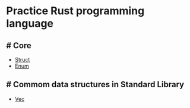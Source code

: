 # Practice Rust programming language

## # Core

- [Struct](./struct.rs)
- [Enum](./enum.rs)

## # Commom data structures in Standard Library

- [Vec](./vec.rs)

